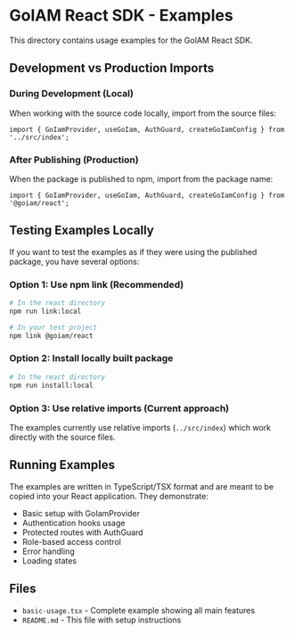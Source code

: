 # GoIAM React SDK - Examples

This directory contains usage examples for the GoIAM React SDK.

## Development vs Production Imports

### During Development (Local)

When working with the source code locally, import from the source files:

```tsx
import { GoIamProvider, useGoIam, AuthGuard, createGoIamConfig } from '../src/index';
```

### After Publishing (Production)

When the package is published to npm, import from the package name:

```tsx
import { GoIamProvider, useGoIam, AuthGuard, createGoIamConfig } from '@goiam/react';
```

## Testing Examples Locally

If you want to test the examples as if they were using the published package, you have several options:

### Option 1: Use npm link (Recommended)

```bash
# In the react directory
npm run link:local

# In your test project
npm link @goiam/react
```

### Option 2: Install locally built package

```bash
# In the react directory
npm run install:local
```

### Option 3: Use relative imports (Current approach)

The examples currently use relative imports (`../src/index`) which work directly with the source files.

## Running Examples

The examples are written in TypeScript/TSX format and are meant to be copied into your React application. They demonstrate:

- Basic setup with GoIamProvider
- Authentication hooks usage
- Protected routes with AuthGuard
- Role-based access control
- Error handling
- Loading states

## Files

- `basic-usage.tsx` - Complete example showing all main features
- `README.md` - This file with setup instructions
